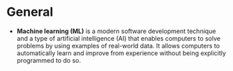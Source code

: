 # General


- **Machine learning (ML)** is a modern software development technique and a type of artificial intelligence (AI) that enables computers to solve problems by using examples of real-world data. It allows computers to automatically learn and improve from experience without being explicitly programmed to do so.
